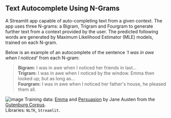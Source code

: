 ## Text Autocomplete Using N-Grams

A Streamlit app capable of auto-completing text from a given context. 
The app uses three N-grams: a Bigram, Trigram and Fourgram to generate further text from a context provided by the user.
The predicted following words are generated by Maximum Likelihood Estimator (MLE) models, trained on each N-gram.  

Below is an example of an autocomplete of the sentence _'I was in awe when I noticed'_ from each N-gram:

>**Bigram:** I was in awe when I noticed her friends in last...  
>**Trigram:** I was in awe when I noticed by the window. Emma then looked up; but as long as...   
>**Fourgram:** I was in awe when I noticed her father's house, he pleased them all.

![image](https://github.com/user-attachments/assets/4fa5bb63-25c4-48c2-8413-1190af00757b)
Training data: [Emma](https://www.gutenberg.org/ebooks/19839) and [Persuasion](https://www.gutenberg.org/ebooks/105) by Jane Austen from the [Gutenburg Corpus](https://www.gutenberg.org/).  
Libraries: `NLTK`, `Streamlit`.
